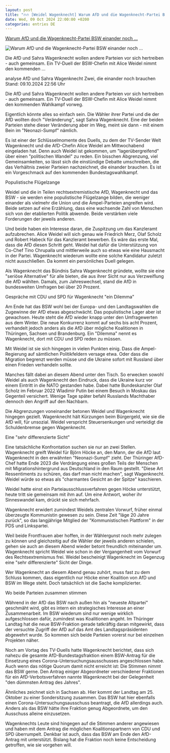 ```yaml
---
layout: post
title: "🔥🔥 [Weidel Wagenknecht] Warum AfD und die Wagenknecht-Partei BSW einander noch ..."
date: Wed, 09 Oct 2024 22:00:00 +0200
categories: entries DE
---
```

[Warum AfD und die Wagenknecht-Partei BSW einander noch ...](https://www.tagesschau.de/inland/innenpolitik/afd-weidel-wagenknecht-100.html)

![Warum AfD und die Wagenknecht-Partei BSW einander noch ...](https://images.tagesschau.de/image/dba1780c-7f97-47bf-bcdd-81b2fe23de75/AAABknMRdiA/AAABkZLhkrw/16x9-1280/weidel-wagenknecht-100.jpg)

Die AfD und Sahra Wagenknecht wollen andere Parteien vor sich hertreiben - auch gemeinsam. Ein TV-Duell der BSW-Chefin mit Alice Weidel nimmt den kommenden ...

analyse AfD und Sahra Wagenknecht Zwei, die einander noch brauchen Stand: 09.10.2024 22:56 Uhr

Die AfD und Sahra Wagenknecht wollen andere Parteien vor sich hertreiben - auch gemeinsam. Ein TV-Duell der BSW-Chefin mit Alice Weidel nimmt den kommenden Wahlkampf vorweg.

Eigentlich könnte alles so einfach sein. Die Wähler ihrer Partei und die der AfD wollten doch "Veränderung", sagt Sahra Wagenknecht. Eine der beiden Parteien stehe dieser Veränderung aber im Weg, meint sie dann - mit einem Bein im "Neonazi-Sumpf" nämlich.

Es ist einer der Schlüsselmomente des Duells, zu dem der TV-Sender Welt Wagenknecht und die AfD-Chefin Alice Weidel am Mittwochabend eingeladen hat. Denn auch Weidel ist gekommen, um "lagerübergreifend" über einen "politischen Wandel" zu reden. Ein bisschen Abgrenzung, viel Gemeinsamkeiten, so lässt sich die einstündige Debatte umschreiben, die das Verhältnis zweier Parteien nachzeichnet, die einander brauchen. Es ist ein Vorgeschmack auf den kommenden Bundestagswahlkampf.

Populistische Flügelzange

Weidel und die in Teilen rechtsextremistische AfD, Wagenknecht und das BSW - sie werden eine populistische Flügelzange bilden, die weniger einander als vielmehr die Union und die Ampel-Parteien angreifen wird. Beide setzen auf eine Erzählung, dass eine wachsende Zahl von Menschen sich von der etablierten Politik abwende. Beide verstärken viele Forderungen der jeweils anderen.

Und beide haben ein Interesse daran, die Zuspitzung um das Kanzleramt aufzubrechen. Alice Weidel will sich genau wie Friedrich Merz, Olaf Scholz und Robert Habeck für das Kanzleramt bewerben. Es wäre das erste Mal, dass die AfD diesen Schritt geht. Weidel hat dafür die Unterstützung von Co-Chef Tino Chrupalla und mittlerweile auch so etwas wie eine Hausmacht in der Partei. Wagenknecht wiederum wollte eine solche Kandidatur zuletzt nicht ausschließen. Da kommt ein persönliches Duell gelegen.

Als Wagenknecht das Bündnis Sahra Wagenknecht gründete, wollte sie eine "seriöse Alternative" für alle bieten, die aus ihrer Sicht nur aus Verzweiflung die AfD wählten. Damals, zum Jahreswechsel, stand die AfD in bundesweiten Umfragen bei über 20 Prozent.

Gespräche mit CDU und SPD für Wagenknecht "ein Dilemma"

Am Ende hat das BSW wohl bei der Europa- und den Landtagswahlen die Zugewinne der AfD etwas abgeschwächt. Das populistische Lager aber ist gewachsen. Heute steht die AfD wieder knapp unter den Umfragewerten aus dem Winter. Die neue Konkurrenz kommt auf sechs bis acht Prozent, verhandelt jedoch anders als die AfD über mögliche Koalitionen in Thüringen, Sachsen und Brandenburg. Ein "Dilemma" nennt es Wagenknecht, dort mit CDU und SPD reden zu müssen.

Mit Weidel ist sie sich hingegen in vielen Punkten einig. Dass die Ampel-Regierung auf sämtlichen Politikfeldern versage etwa. Oder dass die Migration begrenzt werden müsse und die Ukraine sofort mit Russland über einen Frieden verhandeln sollte.

Manches fällt dabei an diesem Abend unter den Tisch. So erwecken sowohl Weidel als auch Wagenknecht den Eindruck, dass die Ukraine kurz vor einem Eintritt in die NATO gestanden habe. Dabei hatte Bundeskanzler Olaf Scholz im Februar 2022 Wladimir Putin bei einem Besuch in Moskau das Gegenteil versichert. Wenige Tage später befahl Russlands Machthaber dennoch den Angriff auf den Nachbarn.

Die Abgrenzungen voneinander betonen Weidel und Wagenknecht hingegen gezielt. Wagenknecht hält Kürzungen beim Bürgergeld, wie sie die AfD will, für unsozial. Weidel verspricht Steuersenkungen und verteidigt die Schuldenbremse gegen Wagenknecht.

Eine "sehr differenzierte Sicht"

Eine tatsächliche Konfrontation suchen sie nur an zwei Stellen. Wagenknecht greift Weidel für Björn Höcke an, den Mann, der die AfD laut Wagenknecht in den erwähnten "Neonazi-Sumpf" zieht. Der Thüringer AfD-Chef hatte Ende 2023 die Verdrängung eines großen Teils der Menschen mit Migrationshintergrund aus Deutschland in den Raum gestellt. "Diese Art Ressentiments zu schüren, das darf man nicht machen", sagt Wagenknecht. Weidel würde so etwas als "charmantes Gesicht an der Spitze" kaschieren.

Weidel hatte einst ein Parteiausschlussverfahren gegen Höcke unterstützt, heute tritt sie gemeinsam mit ihm auf. Um eine Antwort, woher ihr Sinneswandel kam, drückt sie sich mehrfach.

Wagenknecht erwidert zumindest Weidels zentralen Vorwurf, früher einmal überzeugte Kommunistin gewesen zu sein. Diese Zeit "läge 20 Jahre zurück", so das langjährige Mitglied der "Kommunistischen Plattform" in der PDS und Linkspartei.

Weil beide Frontfrauen aber hoffen, in der Wählergunst noch mehr zulegen zu können und gleichzeitig auf die Wähler der jeweils anderen schielen, gehen sie auch an diesem Abend wieder betont freundlich miteinander um. Wagenknecht spricht Weidel wie schon in der Vergangenheit vom Vorwurf des Rechtsextremismus frei. Weidel bescheinigt Wagenknecht im Gegenzug eine "sehr differenzierte" Sicht der Dinge.

Wer Wagenknecht an diesem Abend genau zuhört, muss fast zu dem Schluss kommen, dass eigentlich nur Höcke einer Koalition von AfD und BSW im Wege steht. Doch tatsächlich ist die Sache komplizierter.

Wo beide Parteien zusammen stimmen

Während in der AfD das BSW nach außen hin als "neueste Altpartei" geschmäht wird, gibt es intern ein strategisches Interesse an einer Zusammenarbeit. Im BSW wiederum sind nur wenige wirklich aufgeschlossen dafür, zumindest was Koalitionen angeht. Im Thüringer Landtag hat die neue BSW-Fraktion gerade tatkräftig daran mitgewirkt, dass der versuchte Zugriff der AfD auf das Amt des Landtagspräsidenten abgewehrt wurde. So kommen sich beide Parteien vorerst nur bei einzelnen Projekten näher.

Noch am Vortag des TV-Duells hatte Wagenknecht berichtet, dass sich nahezu die gesamte AfD-Bundestagsfraktion einem BSW-Antrag für die Einsetzung eines Corona-Untersuchungsausschusses angeschlossen habe. Auch wenn das nötige Quorum damit nicht erreicht ist: Die Stimmen nimmt das BSW gerne. Den Antrag einiger Abgeordneter verschiedener Fraktionen für ein AfD-Verbotsverfahren nannte Wagenknecht bei der Gelegenheit "den dümmsten Antrag des Jahres".

Ähnliches zeichnet sich in Sachsen ab. Hier kommt der Landtag am 25. Oktober zu einer Sondersitzung zusammen. Das BSW hat hier ebenfalls einen Corona-Untersuchungsausschuss beantragt, die AfD allerdings auch. Anders als das BSW hätte ihre Fraktion genug Abgeordnete, um den Ausschuss alleine einzusetzen.

Wagenknechts Leute sind hingegen auf die Stimmen anderer angewiesen und haben mit dem Antrag die möglichen Koalitionspartnern von CDU und SPD überrumpelt. Denkbar ist auch, dass das BSW am Ende den AfD-Antrag mit unterstützt. Bislang hat die Fraktion noch keine Entscheidung getroffen, wie sie vorgehen will.

